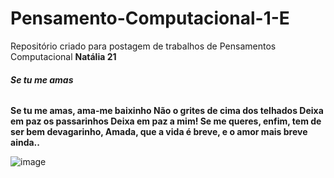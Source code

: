 # Pensamento-Computacional-1-E
Repositório criado para postagem de trabalhos de Pensamentos Computacional 
**Natália 21**
######  ***Se tu me amas***
**Se tu me amas, ama-me baixinho
Não o grites de cima dos telhados
Deixa em paz os passarinhos
Deixa em paz a mim!
Se me queres,
enfim,
tem de ser bem devagarinho, Amada,
que a vida é breve, e o amor mais breve ainda..**

![image](https://user-images.githubusercontent.com/106622293/181083898-a6ad1041-47c3-42c6-a37f-eaafa029e6fe.png)

